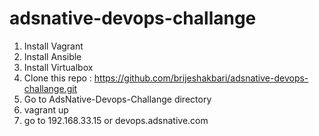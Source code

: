 # adsnative-devops-challange

1. Install Vagrant
2. Install Ansible
3. Install Virtualbox
4. Clone this repo : https://github.com/brijeshakbari/adsnative-devops-challange.git
5. Go to AdsNative-Devops-Challange directory
6. vagrant up
7. go to 192.168.33.15 or devops.adsnative.com
